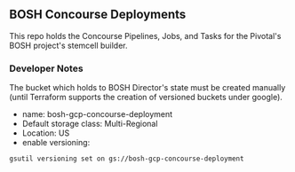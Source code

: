 ## BOSH Concourse Deployments

This repo holds the Concourse Pipelines, Jobs, and Tasks for the Pivotal's BOSH
project's stemcell builder.

### Developer Notes

The bucket which holds to BOSH Director's state must be created manually
(until Terraform supports the creation of versioned buckets under google).

* name: bosh-gcp-concourse-deployment
* Default storage class: Multi-Regional
* Location: US
* enable versioning:
```
gsutil versioning set on gs://bosh-gcp-concourse-deployment
```
